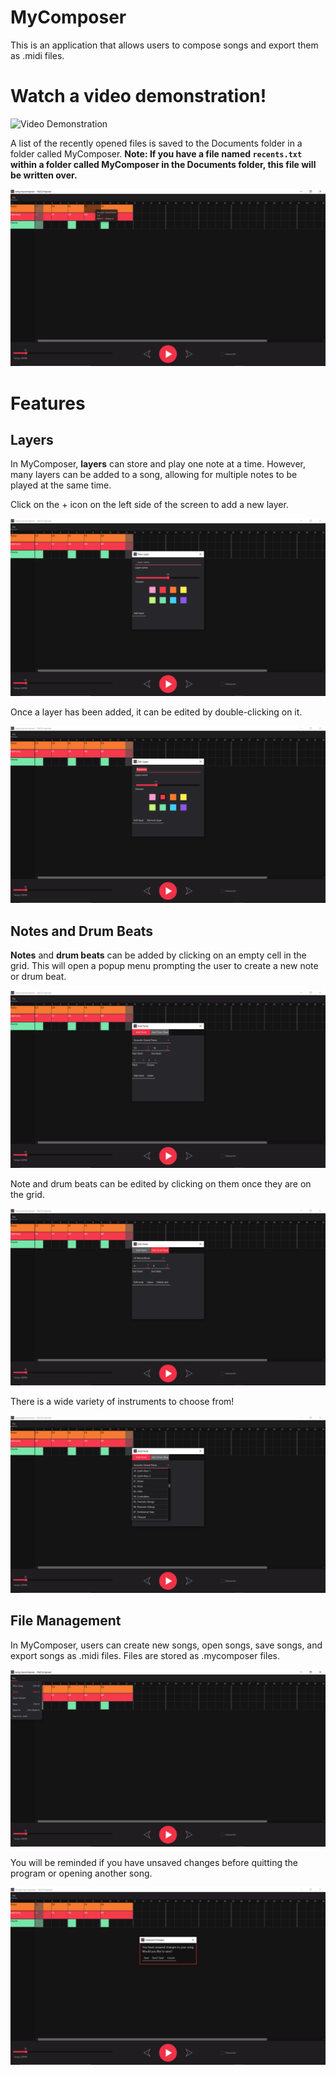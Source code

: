 # MyComposer
This is an application that allows users to compose songs and export them as .midi files.

# Watch a video demonstration!

![Video Demonstration](https://drive.google.com/file/d/1sFEdAhu_VyUBTONTRXexkXhrX3o6vzk4/view?usp=sharing)

A list of the recently opened files is saved to the Documents folder in a folder called MyComposer.
**Note: If you have a file named `recents.txt` within a folder called MyComposer in the Documents folder, this file will be written over.**

![MyCalendar](https://github.com/Julia-Lachenauer/MyComposer/blob/main/media/Main_Screen.png)

# Features

## Layers

In MyComposer, **layers** can store and play one note at a time. However, many layers can be added to a song, allowing for multiple notes to be played at the same time.

Click on the + icon on the left side of the screen to add a new layer.

![Add Layer](https://github.com/Julia-Lachenauer/MyComposer/blob/main/media/Add_Layer.png)

Once a layer has been added, it can be edited by double-clicking on it.

![Edit Layer](https://github.com/Julia-Lachenauer/MyComposer/blob/main/media/Edit_Layer.png)

## Notes and Drum Beats

**Notes** and **drum beats** can be added by clicking on an empty cell in the grid. This will open a popup menu prompting the user to create a new note or drum beat.

![Add Note](https://github.com/Julia-Lachenauer/MyComposer/blob/main/media/Add_Note.png)

Note and drum beats can be edited by clicking on them once they are on the grid.

![Edit Drum Beat](https://github.com/Julia-Lachenauer/MyComposer/blob/main/media/Edit_Drum.png)

There is a wide variety of instruments to choose from!

![Choose_Instrument](https://github.com/Julia-Lachenauer/MyComposer/blob/main/media/Choose_Instrument.png)

## File Management

In MyComposer, users can create new songs, open songs, save songs, and export songs as .midi files. Files are stored as .mycomposer files.

![File Menu](https://github.com/Julia-Lachenauer/MyComposer/blob/main/media/File_Menu.png)

You will be reminded if you have unsaved changes before quitting the program or opening another song.

![Unsaved Changes](https://github.com/Julia-Lachenauer/MyComposer/blob/main/media/Unsaved_Changes.png)

